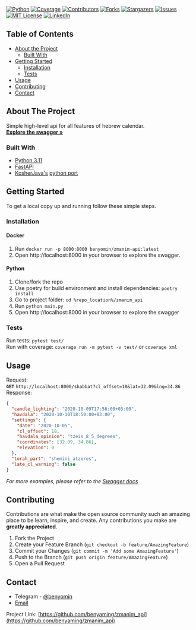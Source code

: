 <!-- PROJECT SHIELDS -->
<!--
*** I'm using markdown "reference style" links for readability.
*** Reference links are enclosed in brackets [ ] instead of parentheses ( ).
*** See the bottom of this document for the declaration of the reference variables
*** for contributors-url, forks-url, etc. This is an optional, concise syntax you may use.
*** https://www.markdownguide.org/basic-syntax/#reference-style-links
-->
[![Python][python-shield]][python-url]
[![Coverage][coverage-shield]][coverage-url]
[![Contributors][contributors-shield]][contributors-url]
[![Forks][forks-shield]][forks-url]
[![Stargazers][stars-shield]][stars-url]
[![Issues][issues-shield]][issues-url]
[![MIT License][license-shield]][license-url]
[![LinkedIn][linkedin-shield]][linkedin-url]



<!-- TABLE OF CONTENTS -->
## Table of Contents

* [About the Project](#about-the-project)
  * [Built With](#built-with)
* [Getting Started](#getting-started)
  * [Installation](#installation)
  * [Tests](#tests)
* [Usage](#usage)
* [Contributing](#contributing)
* [Contact](#contact)

<!-- ABOUT THE PROJECT -->
## About The Project

Simple high-level api for all features of hebrew calendar.  
[**Explore the swagger »**](https://api.ginzburg.io/zmanim)


### Built With

* [Python 3.11](https://www.python.org/downloads/release/python-311/)
* [FastAPI](https://github.com/tiangolo/fastapi)
* [KosherJava's](https://github.com/KosherJava/zmanim) [python port](https://github.com/pinnymz/python-zmanim)



<!-- GETTING STARTED -->
## Getting Started

To get a local copy up and running follow these simple steps.

### Installation
#### Docker
1. Run `docker run -p 8000:8000 benyomin/zmanim-api:latest`
2. Open http://localhost:8000 in your browser to explore the swagger.

#### Python
1) Clone/fork the repo
2) Use poetry for build environment and install dependencies: `poetry install`
3) Go to project folder: `cd %repo_location%/zmanim_api`
4) Run `python main.py`
5) Open http://localhost:8000 in your browser to explore the swagger

### Tests
Run tests: `pytest test/`  
Run with coverage: `coverage run -m pytest -v test/` or `coverage xml`



<!-- USAGE EXAMPLES -->
## Usage

Request:  
**`GET`** `http://localhost:8000/shabbat?cl_offset=18&lat=32.09&lng=34.86`  
Response:
```json
{
  "candle_lighting": "2020-10-09T17:56:00+03:00",
  "havdala": "2020-10-10T18:50:00+03:00",
  "settings": {
    "date": "2020-10-05",
    "cl_offset": 18,
    "havdala_opinion": "tzeis_8_5_degrees",
    "coordinates": [32.09, 34.86],
    "elevation": 0
  },
  "torah_part": "shemini_atzeres",
  "late_cl_warning": false
}
```

_For more examples, please refer to the [Swagger docs](https://api.ginzburg.io/zmanim)_



<!-- CONTRIBUTING -->
## Contributing

Contributions are what make the open source community such an amazing place to be learn, inspire, and create. Any contributions you make are **greatly appreciated**.

1. Fork the Project
2. Create your Feature Branch (`git checkout -b feature/AmazingFeature`)
3. Commit your Changes (`git commit -m 'Add some AmazingFeature'`)
4. Push to the Branch (`git push origin feature/AmazingFeature`)
5. Open a Pull Request



<!-- CONTACT -->
## Contact

* Telegram - [@benyomin](https://t.me/benyomin)  
* [Email](mailto:benyomin.94@gmail.com)

Project Link: [https://github.com/benyaming/zmanim_api](https://github.com/benyaming/zmanim_api)



<!-- MARKDOWN LINKS & IMAGES -->
<!-- https://www.markdownguide.org/basic-syntax/#reference-style-links -->
[python-shield]: https://img.shields.io/github/pipenv/locked/python-version/benyaming/zmanim_api?style=flat-square
[python-url]: https://img.shields.io/github/pipenv/locked/python-version/benyaming/zmanim_api?style=flat-square
[coverage-shield]: https://img.shields.io/codecov/c/github/benyaming/zmanim_api/master?style=flat-square
[coverage-url]: https://img.shields.io/codecov/c/github/benyaming/zmanim_api/master?style=flat-square
[contributors-shield]: https://img.shields.io/github/contributors/benyaming/zmanim_api.svg?style=flat-square
[contributors-url]: https://github.com/benyaming/zmanim_api/graphs/contributors
[forks-shield]: https://img.shields.io/github/forks/benyaming/zmanim_api.svg?style=flat-square
[forks-url]: https://github.com/benyaming/zmanim_api/network/members
[stars-shield]: https://img.shields.io/github/stars/benyaming/zmanim_api.svg?style=flat-square
[stars-url]: https://github.com/benyaming/zmanim_api/stargazers
[issues-shield]: https://img.shields.io/github/issues/benyaming/zmanim_api.svg?style=flat-square
[issues-url]: https://github.com/benyaming/repo/zmanim_api
[license-shield]: https://img.shields.io/github/license/benyaming/zmanim_api.svg?style=flat-square
[license-url]: https://github.com/benyaming/zmanim_api/blob/master/LICENSE.txt
[linkedin-shield]: https://img.shields.io/badge/-LinkedIn-black.svg?style=flat-square&logo=linkedin&colorB=555
[linkedin-url]: https://linkedin.com/in/benyaming


